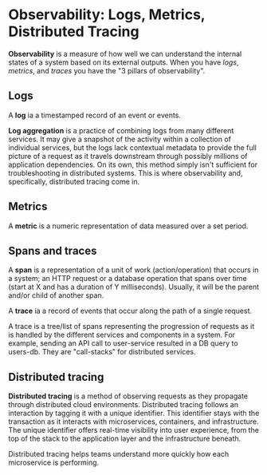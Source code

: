 # Observability: Logs, Metrics, Distributed Tracing

**Observability** is a measure of how well we can understand the internal states of a system based on its external outputs. When you have *logs*, *metrics*, and *traces* you have the "3 pillars of observability".

## Logs

A **log** ia a timestamped record of an event or events.

**Log aggregation** is a practice of combining logs from many different services. It may give a snapshot of the activity within a collection of individual services, but the logs lack contextual metadata to provide the full picture of a request as it travels downstream through possibly millions of application dependencies. On its own, this method simply isn't sufficient for troubleshooting in distributed systems. This is where observability and, specifically, distributed tracing come in.

## Metrics

A **metric** is a numeric representation of data measured over a set period.

## Spans and traces

A **span** is a representation of a unit of work (action/operation) that occurs in a system; an HTTP request or a database operation that spans over time (start at X and has a duration of Y milliseconds). Usually, it will be the parent and/or child of another span.

A **trace** ia a record of events that occur along the path of a single request.

A trace is a tree/list of spans representing the progression of requests as it is handled by the different services and components in a system. For example, sending an API call to user-service resulted in a DB query to users-db. They are "call-stacks" for distributed services.

## Distributed tracing

**Distributed tracing** is a method of observing requests as they propagate through distributed cloud environments. Distributed tracing follows an interaction by tagging it with a unique identifier. This identifier stays with the transaction as it interacts with microservices, containers, and infrastructure. The unique identifier offers real-time visibility into user experience, from the top of the stack to the application layer and the infrastructure beneath.

Distributed tracing helps teams understand more quickly how each microservice is performing.